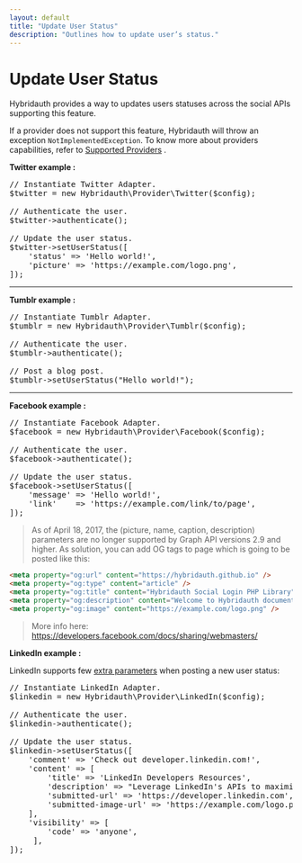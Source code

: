 ```yaml
---
layout: default
title: "Update User Status"
description: "Outlines how to update user’s status."
---
```


Update User Status
==================

Hybridauth provides a way to updates users statuses across the social APIs supporting this feature.

If a provider does not support this feature, Hybridauth will throw an exception `NotImplementedException`.
To know more about providers capabilities, refer to [Supported Providers](providers.html) .

**Twitter example :**

<pre>
// Instantiate Twitter Adapter.
$twitter = new Hybridauth\Provider\Twitter($config);

// Authenticate the user.
$twitter->authenticate();

// Update the user status.
$twitter->setUserStatus([
    'status' => 'Hello world!',
    'picture' => 'https://example.com/logo.png',
]);
</pre>

<hr />

**Tumblr example :**

<pre>
// Instantiate Tumblr Adapter.
$tumblr = new Hybridauth\Provider\Tumblr($config);

// Authenticate the user.
$tumblr->authenticate();

// Post a blog post.
$tumblr->setUserStatus("Hello world!");
</pre>

<hr />

**Facebook example :**

<pre>
// Instantiate Facebook Adapter.
$facebook = new Hybridauth\Provider\Facebook($config);

// Authenticate the user.
$facebook->authenticate();

// Update the user status.
$facebook->setUserStatus([
    'message' => 'Hello world!',
    'link'    => 'https://example.com/link/to/page',
]);
</pre>

> As of April 18, 2017, the (picture, name, caption, description) parameters are no longer supported by Graph API versions 2.9 and higher. As solution, you can add OG tags to page which is going to be posted like this:
```html
<meta property="og:url" content="https://hybridauth.github.io" />
<meta property="og:type" content="article" />
<meta property="og:title" content="Hybridauth Social Login PHP Library" />
<meta property="og:description" content="Welcome to Hybridauth documentation" />
<meta property="og:image" content="https://example.com/logo.png" />
```
> More info here: https://developers.facebook.com/docs/sharing/webmasters/

**LinkedIn example :**

LinkedIn supports few [extra parameters](https://developer.linkedin.com/docs/share-on-linkedin) when posting a new user status:

<pre>
// Instantiate LinkedIn Adapter.
$linkedin = new Hybridauth\Provider\LinkedIn($config);

// Authenticate the user.
$linkedin->authenticate();

// Update the user status.
$linkedin->setUserStatus([
    'comment' => 'Check out developer.linkedin.com!',
    'content' => [
        'title' => 'LinkedIn Developers Resources',
        'description' => "Leverage LinkedIn's APIs to maximize engagement",
        'submitted-url' => 'https://developer.linkedin.com',
        'submitted-image-url' => 'https://example.com/logo.png',
    ],
    'visibility' => [
        'code' => 'anyone',
     ],
]);
</pre>
